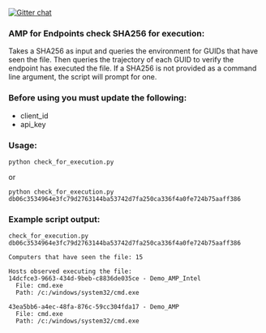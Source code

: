 [![Gitter chat](https://img.shields.io/badge/gitter-join%20chat-brightgreen.svg)](https://gitter.im/CiscoSecurity/AMP-for-Endpoints "Gitter chat")

### AMP for Endpoints check SHA256 for execution:

Takes a SHA256 as input and queries the environment for GUIDs that have seen the file. Then queries the trajectory of each GUID to verify the endpoint has executed the file. If a SHA256 is not provided as a command line argument, the script will prompt for one.

### Before using you must update the following:
- client_id 
- api_key

### Usage:
```
python check_for_execution.py
```
or
```
python check_for_execution.py db06c3534964e3fc79d2763144ba53742d7fa250ca336f4a0fe724b75aaff386
```

### Example script output:  
```
check_for_execution.py db06c3534964e3fc79d2763144ba53742d7fa250ca336f4a0fe724b75aaff386

Computers that have seen the file: 15

Hosts observed executing the file:
14dcfce3-9663-434d-9beb-c8836de035ce - Demo_AMP_Intel
  File: cmd.exe
  Path: /c:/windows/system32/cmd.exe

43ea5bb6-a4ec-48fa-876c-59cc304fda17 - Demo_AMP
  File: cmd.exe
  Path: /c:/windows/system32/cmd.exe
```
